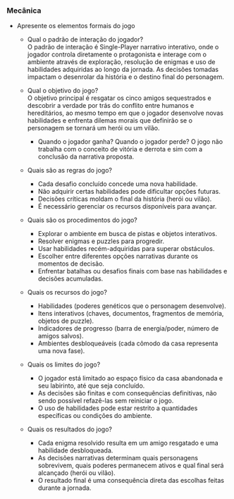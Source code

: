 ### Mecânica

- Apresente os elementos formais do jogo
   - Qual o padrão de interação do jogador? </br>
        O padrão de interação é Single-Player narrativo interativo, onde o jogador controla diretamente o protagonista e interage com o ambiente através de exploração,         resolução de enigmas e uso de habilidades adquiridas ao longo da jornada. As decisões tomadas impactam o desenrolar da história e o destino final do personagem.

    - Qual o objetivo do jogo? </br>
        O objetivo principal é resgatar os cinco amigos sequestrados e descobrir a verdade por trás do conflito entre humanos e hereditários, ao mesmo tempo em que o             jogador desenvolve novas habilidades e enfrenta dilemas morais que definirão se o personagem se tornará um herói ou um vilão.
        - Quando o jogador ganha? Quando o jogador perde?
            O jogo não trabalha com o conceito de vitória e derrota e sim com a conclusão da narrativa proposta.

    - Quais são as regras do jogo? </br>
        - Cada desafio concluído concede uma nova habilidade.
        - Não adquirir certas habilidades pode dificultar opções futuras.
        - Decisões críticas moldam o final da história (herói ou vilão).
        - É necessário gerenciar os recursos disponíveis para avançar.

    - Quais são os procedimentos do jogo?
        - Explorar o ambiente em busca de pistas e objetos interativos.
        - Resolver enigmas e puzzles para progredir.
        - Usar habilidades recém-adquiridas para superar obstáculos.
        - Escolher entre diferentes opções narrativas durante os momentos de decisão.
        - Enfrentar batalhas ou desafios finais com base nas habilidades e decisões acumuladas.

    - Quais os recursos do jogo?
        - Habilidades (poderes genéticos que o personagem desenvolve).
        - Itens interativos (chaves, documentos, fragmentos de memória, objetos de puzzle).
        - Indicadores de progresso (barra de energia/poder, número de amigos salvos).
        - Ambientes desbloqueáveis (cada cômodo da casa representa uma nova fase).

    - Quais os limites do jogo?
        - O jogador está limitado ao espaço físico da casa abandonada e seu labirinto, até que seja concluído.
        - As decisões são finitas e com consequências definitivas, não sendo possível refazê-las sem reiniciar o jogo.
        - O uso de habilidades pode estar restrito a quantidades específicas ou condições do ambiente.

    - Quais os resultados do jogo?
       - Cada enigma resolvido resulta em um amigo resgatado e uma habilidade desbloqueada.
       - As decisões narrativas determinam quais personagens sobrevivem, quais poderes permanecem ativos e qual final será alcançado (herói ou vilão).
       - O resultado final é uma consequência direta das escolhas feitas durante a jornada.

